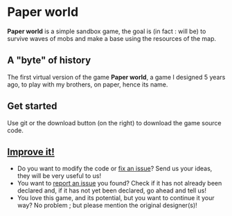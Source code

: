 # Paper world
**Paper world** is a simple sandbox game, the goal is (in fact : will be) to survive waves of mobs and make a base using the resources of the map.
## A "byte" of history
The first virtual version of the game **Paper world**, a game I designed 5 years ago, to play with my brothers, on paper, hence its name.
## Get started
Use git or the download button (on the right) to download the game source code.
## [Improve it!](https://github.com/WV-Lab/Paper-world/blob/master/CONTRIBUTING.md)
- Do you want to modify the code or [fix an issue](https://github.com/WV-Lab/Paper-world/issues)? Send us your ideas, they will be very useful to us!
- You want to [report an issue](https://github.com/WV-Lab/Paper-world/issues) you found? Check if it has not already been declared and, if it has not yet been declared, go ahead and tell us!
- You love this game, and its potential, but you want to continue it your way? No problem ; but please mention the original designer(s)!
